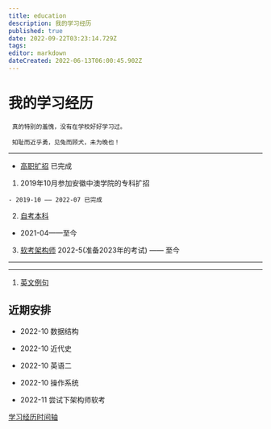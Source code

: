 ```yaml
---
title: education
description: 我的学习经历
published: true
date: 2022-09-22T03:23:14.729Z
tags: 
editor: markdown
dateCreated: 2022-06-13T06:00:45.902Z
---
```


# 我的学习经历
 
     真的特别的羞愧，没有在学校好好学习过。
     
     知耻而近乎勇，见兔而顾犬，未为晚也！
     

---
 -  [高职扩招](/education/college)  已完成  
 
   1. 2019年10月参加安徽中澳学院的专科扩招
  
    - 2019-10 —— 2022-07 已完成
 2. [自考本科](/education/self-taught)
  >    
  - 2021-04——至今
 3. [软考架构师](/education/software-exam) 2022-5(准备2023年的考试) —— 至今

---

 ----
 
 1.  [英文例句](/education/english-sentence)
 

 ## 近期安排
 
 - 2022-10  数据结构
 - 2022-10  近代史
 - 2022-10  英语二
 - 2022-10 操作系统
 
 - 2022-11 尝试下架构师软考

[学习经历时间轴](/education/timeline)